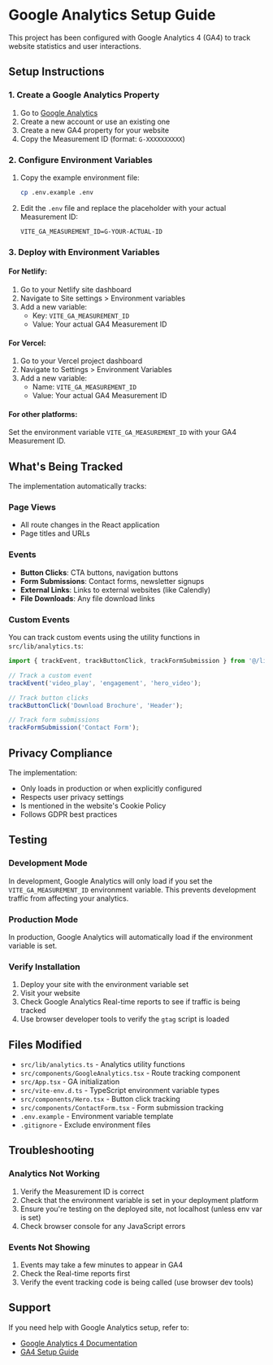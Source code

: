 # Google Analytics Setup Guide

This project has been configured with Google Analytics 4 (GA4) to track website statistics and user interactions.

## Setup Instructions

### 1. Create a Google Analytics Property

1. Go to [Google Analytics](https://analytics.google.com/)
2. Create a new account or use an existing one
3. Create a new GA4 property for your website
4. Copy the Measurement ID (format: `G-XXXXXXXXXX`)

### 2. Configure Environment Variables

1. Copy the example environment file:
   ```bash
   cp .env.example .env
   ```

2. Edit the `.env` file and replace the placeholder with your actual Measurement ID:
   ```
   VITE_GA_MEASUREMENT_ID=G-YOUR-ACTUAL-ID
   ```

### 3. Deploy with Environment Variables

#### For Netlify:
1. Go to your Netlify site dashboard
2. Navigate to Site settings > Environment variables
3. Add a new variable:
   - Key: `VITE_GA_MEASUREMENT_ID`
   - Value: Your actual GA4 Measurement ID

#### For Vercel:
1. Go to your Vercel project dashboard
2. Navigate to Settings > Environment Variables
3. Add a new variable:
   - Name: `VITE_GA_MEASUREMENT_ID`
   - Value: Your actual GA4 Measurement ID

#### For other platforms:
Set the environment variable `VITE_GA_MEASUREMENT_ID` with your GA4 Measurement ID.

## What's Being Tracked

The implementation automatically tracks:

### Page Views
- All route changes in the React application
- Page titles and URLs

### Events
- **Button Clicks**: CTA buttons, navigation buttons
- **Form Submissions**: Contact forms, newsletter signups
- **External Links**: Links to external websites (like Calendly)
- **File Downloads**: Any file download links

### Custom Events
You can track custom events using the utility functions in `src/lib/analytics.ts`:

```typescript
import { trackEvent, trackButtonClick, trackFormSubmission } from '@/lib/analytics';

// Track a custom event
trackEvent('video_play', 'engagement', 'hero_video');

// Track button clicks
trackButtonClick('Download Brochure', 'Header');

// Track form submissions
trackFormSubmission('Contact Form');
```

## Privacy Compliance

The implementation:
- Only loads in production or when explicitly configured
- Respects user privacy settings
- Is mentioned in the website's Cookie Policy
- Follows GDPR best practices

## Testing

### Development Mode
In development, Google Analytics will only load if you set the `VITE_GA_MEASUREMENT_ID` environment variable. This prevents development traffic from affecting your analytics.

### Production Mode
In production, Google Analytics will automatically load if the environment variable is set.

### Verify Installation
1. Deploy your site with the environment variable set
2. Visit your website
3. Check Google Analytics Real-time reports to see if traffic is being tracked
4. Use browser developer tools to verify the `gtag` script is loaded

## Files Modified

- `src/lib/analytics.ts` - Analytics utility functions
- `src/components/GoogleAnalytics.tsx` - Route tracking component
- `src/App.tsx` - GA initialization
- `src/vite-env.d.ts` - TypeScript environment variable types
- `src/components/Hero.tsx` - Button click tracking
- `src/components/ContactForm.tsx` - Form submission tracking
- `.env.example` - Environment variable template
- `.gitignore` - Exclude environment files

## Troubleshooting

### Analytics Not Working
1. Verify the Measurement ID is correct
2. Check that the environment variable is set in your deployment platform
3. Ensure you're testing on the deployed site, not localhost (unless env var is set)
4. Check browser console for any JavaScript errors

### Events Not Showing
1. Events may take a few minutes to appear in GA4
2. Check the Real-time reports first
3. Verify the event tracking code is being called (use browser dev tools)

## Support

If you need help with Google Analytics setup, refer to:
- [Google Analytics 4 Documentation](https://developers.google.com/analytics/devguides/collection/ga4)
- [GA4 Setup Guide](https://support.google.com/analytics/answer/9304153)
